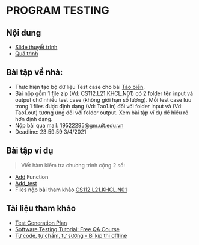 # PROGRAM TESTING

## Nội dung
  - [Slide thuyết trình](https://github.com/HUNDRED3421/CS112.L21.KHCL/blob/main/B%C3%A1o%20c%C3%A1o%20ch%E1%BB%A7%20%C4%91%E1%BB%81/Program_Testing.pdf)
  - [Quá trình](https://github.com/HUNDRED3421/CS112.L21.KHCL/blob/main/B%C3%A1o%20c%C3%A1o%20ch%E1%BB%A7%20%C4%91%E1%BB%81/Process.txt)
## Bài tập về nhà: 
- Thực hiện tạo bộ dữ liệu Test case cho bài [Tảo biển](https://github.com/HUNDRED3421/CS112.L21.KHCL/blob/main/B%C3%A1o%20c%C3%A1o%20ch%E1%BB%A7%20%C4%91%E1%BB%81/Tao_Bien.png). 
- Bài nộp gồm 1 file zip (Vd: CS112.L21.KHCL.N01) có 2 folder tên input và output chứ nhiều test case (không giới hạn số lượng). Mỗi test case lưu trong 1 files được định dạng (Vd: Tao1.in) đối với folder input và (Vd: Tao1.out) tương ứng đối với folder output. Xem bài tập ví dụ để hiểu rõ hơn định dạng.
- Nộp bài qua mail: 19522295@gm.uit.edu.vn 
- Deadline: 23:59:59 3/4/2021

## Bài tập ví dụ
> Viết hàm kiểm tra chương trình cộng 2 số:
  - [Add](https://github.com/HUNDRED3421/CS112.L21.KHCL/blob/main/B%C3%A1o%20c%C3%A1o%20ch%E1%BB%A7%20%C4%91%E1%BB%81/Add.py) Function
  - [Add_test](https://github.com/HUNDRED3421/CS112.L21.KHCL/blob/main/B%C3%A1o%20c%C3%A1o%20ch%E1%BB%A7%20%C4%91%E1%BB%81/Add_test.py)
  - Files nộp bài tham khảo [CS112.L21.KHCL.N01]()
  
## Tài liệu tham khảo
  - [Test Generation Plan](https://www.codechef.com/wiki/test-generation-plan)
  - [Software Testing Tutorial: Free QA Course](https://www.guru99.com/software-testing.html?fbclid=IwAR1NCk71s6d34anY_8VMiw9WaC67aOdtGQCHwbhPmXvcklEqRyo_aqJseRw)
  - [Tự code, tự chấm, tự sướng - Bí kíp thi offline](https://vnoi.info/wiki/algo/skill/viet-trinh-cham.md?fbclid=IwAR3DrHDvihmdzDAX5upkvDNIEiPefPG8tRM9H4WTgM9etJpr1uYtekbsPNo)
